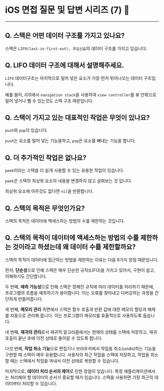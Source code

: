 # iOS 면접 질문 및 답변 시리즈 (7) 🤔

---

## Q. 스택은 어떤 데이터 구조를 가지고 있나요?

스택은 `LIFO(last-in-first-out), 후입선출`의 데이터 구조를 가지고 있습니다.

## Q. LIFO 데이터 구조에 대해서 설명해주세요.

`LIFO` 데이터구조는 마지막으로 밀어 넣은 요소가 가장 먼저 튀어나오는 데이터 구조입니다.

예를 들어, iOS에서 `navigation stack`을 사용하여 `view controller`를 뷰 안팎으로 밀어 넣거나 뺄 수 있는것도 스택 구조 때문입니다.

## Q. 스택이 가지고 있는 대표적인 작업은 무엇이 있나요?

`push`와 `pop`이 있습니다.

`push`는 요소를 밀어 넣는 기능을하고, `pop`은 요소를 빼내는 기능을 합니다.

## Q. 더 추가적인 작업은 없나요?

`peek`이라는 스택을 더 쉽게 사용할 수 있는 유용한 작업이 있습니다.

`peek`은 스택의 최상위 요소의 내용을 변경하지 않고 살펴보는 것 입니다.

최상위 요소에 아무것도 없다면 `nil`을 반환합니다.

## Q. 스택의 목적은 무엇인가요?

스택의 목적은 데이터에 액세스하는 방법의 수를 제한하는 것입니다.

## Q. 스택의 목적이 데이터에 액세스하는 방법의 수를 제한하는 것이라고 하셨는데 왜 데이터 수를 제한할까요?

스택의 목적이 데이터에 접근하는 방법을 제한하는 이유는 다음 6가지 장점 때문입니다.

먼저, **단순성**으로 인해 스택은 매우 단순한 규칙(LIFO)을 가지고 있어서, 구현이 쉽고, 이해하기도 간단합니다.

두 번째, **예측 가능성**으로 인해 스택은 정해진 규칙에 따라 데이터를 처리하기 때문에, 프로그램의 흐름을 예측하기가 용이합니다.
이는 오류를 찾아내고 디버깅하는 과정을 간단하게 만들어줍니다.

세 번째, **메모리 관리** 측면에서 스택은 함수 호출과 반환 값에 대한 메모리 할당과 해제를 자동으로 관리해 줍니다.
이는 프로그램이 메모리를 효율적으로 사용하도록 돕습니다.

네 번째, **재귀의 관리**로서 재귀적 알고리즘에서는 현재의 상태를 스택에 저장하고, 재귀 호출이 끝난 후에 이전 상태로 돌아갈 수 있도록 합니다.

다섯 번째, **작업 취소 기능**으로 편집기나 브라우저에서 작업을 취소(undo)하는 기능을 구현할 때 스택이 매우 유용합니다.
사용자의 최근 작업을 스택에 저장하고, 작업을 취소할 때는 스택에서 작업을 꺼내서 이전 상태로 복원할 수 있습니다.

마지막으로, **데이터 처리 순서의 제어**로 인한 장점이 있습니다.
특정 애플리케이션에서는 처리해야 할 데이터의 순서가 중요할 때가 있습니다. 
스택을 사용하면 가장 최근의 데이터부터 처리할 수 있습니다.
